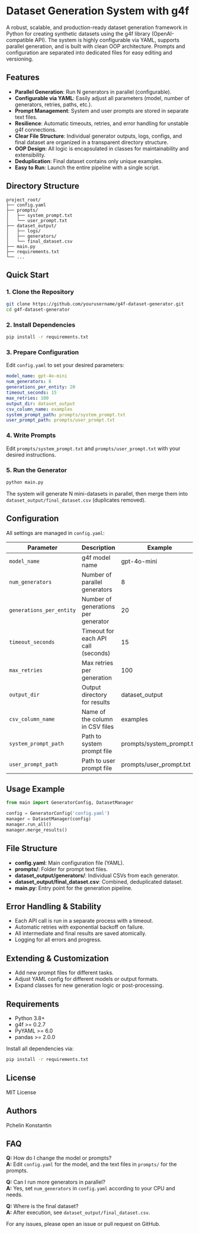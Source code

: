 # Dataset Generation System with g4f

A robust, scalable, and production-ready dataset generation framework in Python for creating synthetic datasets using the g4f library (OpenAI-compatible API). The system is highly configurable via YAML, supports parallel generation, and is built with clean OOP architecture. Prompts and configuration are separated into dedicated files for easy editing and versioning.

## Features

- **Parallel Generation**: Run N generators in parallel (configurable).
- **Configurable via YAML**: Easily adjust all parameters (model, number of generators, retries, paths, etc.).
- **Prompt Management**: System and user prompts are stored in separate text files.
- **Resilience**: Automatic timeouts, retries, and error handling for unstable g4f connections.
- **Clear File Structure**: Individual generator outputs, logs, configs, and final dataset are organized in a transparent directory structure.
- **OOP Design**: All logic is encapsulated in classes for maintainability and extensibility.
- **Deduplication**: Final dataset contains only unique examples.
- **Easy to Run**: Launch the entire pipeline with a single script.

## Directory Structure

```
project_root/
├── config.yaml
├── prompts/
│   ├── system_prompt.txt
│   └── user_prompt.txt
├── dataset_output/
│   ├── logs/
│   ├── generators/
│   └── final_dataset.csv
├── main.py
├── requirements.txt
└── ...
```

## Quick Start

### 1. Clone the Repository

```bash
git clone https://github.com/yourusername/g4f-dataset-generator.git
cd g4f-dataset-generator
```

### 2. Install Dependencies

```bash
pip install -r requirements.txt
```

### 3. Prepare Configuration

Edit `config.yaml` to set your desired parameters:

```yaml
model_name: gpt-4o-mini
num_generators: 8
generations_per_entity: 20
timeout_seconds: 15
max_retries: 100
output_dir: dataset_output
csv_column_name: examples
system_prompt_path: prompts/system_prompt.txt
user_prompt_path: prompts/user_prompt.txt
```

### 4. Write Prompts

Edit `prompts/system_prompt.txt` and `prompts/user_prompt.txt` with your desired instructions.

### 5. Run the Generator

```bash
python main.py
```

The system will generate N mini-datasets in parallel, then merge them into `dataset_output/final_dataset.csv` (duplicates removed).

## Configuration

All settings are managed in `config.yaml`:

| Parameter              | Description                                      | Example          |
|------------------------|--------------------------------------------------|------------------|
| `model_name`           | g4f model name                                   | gpt-4o-mini      |
| `num_generators`       | Number of parallel generators                    | 8                |
| `generations_per_entity` | Number of generations per generator            | 20               |
| `timeout_seconds`      | Timeout for each API call (seconds)              | 15               |
| `max_retries`          | Max retries per generation                       | 100              |
| `output_dir`           | Output directory for results                     | dataset_output   |
| `csv_column_name`      | Name of the column in CSV files                  | examples         |
| `system_prompt_path`   | Path to system prompt file                       | prompts/system_prompt.txt |
| `user_prompt_path`     | Path to user prompt file                         | prompts/user_prompt.txt   |

## Usage Example

```python
from main import GeneratorConfig, DatasetManager

config = GeneratorConfig('config.yaml')
manager = DatasetManager(config)
manager.run_all()
manager.merge_results()
```

## File Structure

- **config.yaml**: Main configuration file (YAML).
- **prompts/**: Folder for prompt text files.
- **dataset_output/generators/**: Individual CSVs from each generator.
- **dataset_output/final_dataset.csv**: Combined, deduplicated dataset.
- **main.py**: Entry point for the generation pipeline.

## Error Handling & Stability

- Each API call is run in a separate process with a timeout.
- Automatic retries with exponential backoff on failure.
- All intermediate and final results are saved atomically.
- Logging for all errors and progress.

## Extending & Customization

- Add new prompt files for different tasks.
- Adjust YAML config for different models or output formats.
- Expand classes for new generation logic or post-processing.

## Requirements

- Python 3.8+
- g4f >= 0.2.7
- PyYAML >= 6.0
- pandas >= 2.0.0

Install all dependencies via:

```bash
pip install -r requirements.txt
```

## License

MIT License

## Authors

Pchelin Konstantin

## FAQ

**Q:** How do I change the model or prompts?  
**A:** Edit `config.yaml` for the model, and the text files in `prompts/` for the prompts.

**Q:** Can I run more generators in parallel?  
**A:** Yes, set `num_generators` in `config.yaml` according to your CPU and needs.

**Q:** Where is the final dataset?  
**A:** After execution, see `dataset_output/final_dataset.csv`.

For any issues, please open an issue or pull request on GitHub.
